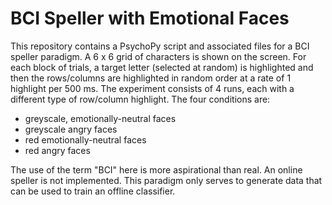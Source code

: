 # BCI Speller with Emotional Faces

This repository contains a PsychoPy script and associated files for a BCI speller paradigm. A 6 x 6 grid of characters is shown on the screen. For each block of trials, a target letter (selected at random) is highlighted and then the rows/columns are highlighted in random order at a rate of 1 highlight per 500 ms. The experiment consists of 4 runs, each with a different type of row/column highlight. The four conditions are:
- greyscale, emotionally-neutral faces
- greyscale angry faces
- red emotionally-neutral faces
- red angry faces

The use of the term "BCI" here is more aspirational than real. An online speller is not implemented. This paradigm only serves to generate data that can be used to train an offline classifier. 
